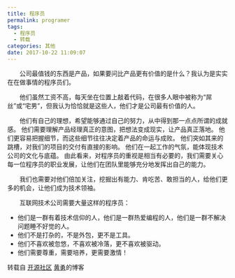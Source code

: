 ```yaml
---
title: 程序员
permalink: programer
tags:
  - 程序员
  - 转载
categories: 其他
date: 2017-10-22 11:09:07
---
```

&ensp;&ensp;&ensp;&ensp;公司最值钱的东西是产品，如果要问比产品更有价值的是什么？我认为是实实在在做事情的程序员们。

&ensp;&ensp;&ensp;&ensp;他们虽然工资不高，每天坐在位置上敲着代码，在很多人眼中被称为“屌丝”或“宅男”，但我认为恰恰就是这些人，他们才是公司最有价值的人。

&ensp;&ensp;&ensp;&ensp;他们有自己的理想，希望能够通过自己的努力，从中得到那一点点所谓的成就感。
他们需要理解产品经理真正的意图，把想法变成现实，让产品真正落地。
他们更容易把握细节，而这些细节往往决定着产品的命运与成败。
他们突如其来的跳槽，对我们的项目的交付有直接的影响。
他们在一起工作的气氛，能体现技术公司的文化与底蕴。
由此看来，对程序员的重视是相当有必要的，我们需要关心每一位程序员的职业发展，让他们在团队里能够充分地发挥出自己的能力。

&ensp;&ensp;&ensp;&ensp;我们也需要对他们倍加关注，挖掘出有能力、肯吃苦、敢担当的人，给他们更多的机会，让他们成为技术领袖。

&ensp;&ensp;&ensp;&ensp;互联网技术公司需要大量这样的程序员：

- 他们是一群有着技术信仰的人，他们是一群热爱编程的人，他们是一群不解决问题睡不好觉的人。
- 他们不是打杂的，不是外包，更不是工具。
- 他们不喜欢被忽悠，不喜欢被冷落，更不喜欢被驱动。
- 他们需要尊重，需要培养，更需要激情！

转载自 [开源社区](https://www.oschina.net/) [黄勇](https://my.oschina.net/huangyong/blog/387709)的博客
